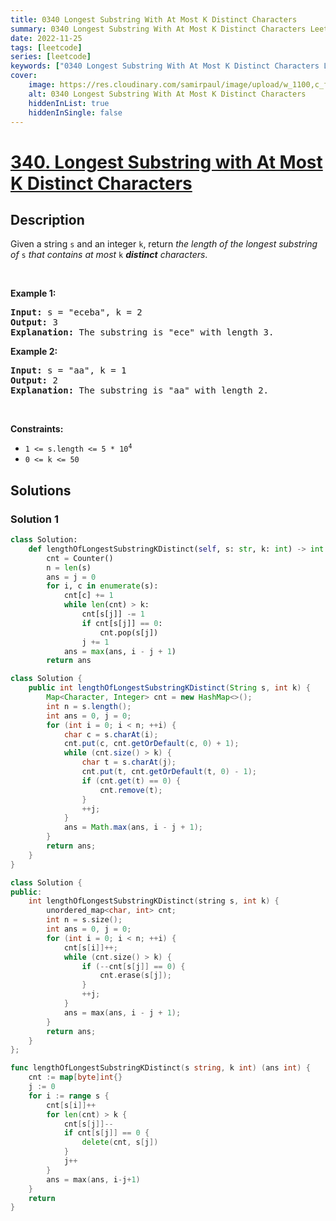 ```yaml
---
title: 0340 Longest Substring With At Most K Distinct Characters
summary: 0340 Longest Substring With At Most K Distinct Characters LeetCode Solution Explained
date: 2022-11-25
tags: [leetcode]
series: [leetcode]
keywords: ["0340 Longest Substring With At Most K Distinct Characters LeetCode Solution Explained in all languages", "0340 Longest Substring With At Most K Distinct Characters", "LeetCode", "leetcode solution in Python3 C++ Java Go PHP Ruby Swift TypeScript Rust C# JavaScript C", "GeeksforGeeks", "InterviewBit", "Coding Ninjas", "HackerRank", "HackerEarth", "CodeChef", "TopCoder", "AlgoExpert", "freeCodeCamp", "Codeforces", "GitHub", "AtCoder", "Samir Paul"]
cover:
    image: https://res.cloudinary.com/samirpaul/image/upload/w_1100,c_fit,co_rgb:FFFFFF,l_text:Arial_75_bold:0340 Longest Substring With At Most K Distinct Characters - Solution Explained/problem-solving.webp
    alt: 0340 Longest Substring With At Most K Distinct Characters
    hiddenInList: true
    hiddenInSingle: false
---
```



# [340. Longest Substring with At Most K Distinct Characters](https://leetcode.com/problems/longest-substring-with-at-most-k-distinct-characters)


## Description

<p>Given a string <code>s</code> and an integer <code>k</code>, return <em>the length of the longest </em><span data-keyword="substring-nonempty"><em>substring</em></span><em> of</em> <code>s</code> <em>that contains at most</em> <code>k</code> <em><strong>distinct</strong> characters</em>.</p>

<p>&nbsp;</p>
<p><strong class="example">Example 1:</strong></p>

<pre>
<strong>Input:</strong> s = &quot;eceba&quot;, k = 2
<strong>Output:</strong> 3
<strong>Explanation:</strong> The substring is &quot;ece&quot; with length 3.</pre>

<p><strong class="example">Example 2:</strong></p>

<pre>
<strong>Input:</strong> s = &quot;aa&quot;, k = 1
<strong>Output:</strong> 2
<strong>Explanation:</strong> The substring is &quot;aa&quot; with length 2.
</pre>

<p>&nbsp;</p>
<p><strong>Constraints:</strong></p>

<ul>
	<li><code>1 &lt;= s.length &lt;= 5 * 10<sup>4</sup></code></li>
	<li><code>0 &lt;= k &lt;= 50</code></li>
</ul>

## Solutions

### Solution 1

<!-- tabs:start -->

```python
class Solution:
    def lengthOfLongestSubstringKDistinct(self, s: str, k: int) -> int:
        cnt = Counter()
        n = len(s)
        ans = j = 0
        for i, c in enumerate(s):
            cnt[c] += 1
            while len(cnt) > k:
                cnt[s[j]] -= 1
                if cnt[s[j]] == 0:
                    cnt.pop(s[j])
                j += 1
            ans = max(ans, i - j + 1)
        return ans
```

```java
class Solution {
    public int lengthOfLongestSubstringKDistinct(String s, int k) {
        Map<Character, Integer> cnt = new HashMap<>();
        int n = s.length();
        int ans = 0, j = 0;
        for (int i = 0; i < n; ++i) {
            char c = s.charAt(i);
            cnt.put(c, cnt.getOrDefault(c, 0) + 1);
            while (cnt.size() > k) {
                char t = s.charAt(j);
                cnt.put(t, cnt.getOrDefault(t, 0) - 1);
                if (cnt.get(t) == 0) {
                    cnt.remove(t);
                }
                ++j;
            }
            ans = Math.max(ans, i - j + 1);
        }
        return ans;
    }
}
```

```cpp
class Solution {
public:
    int lengthOfLongestSubstringKDistinct(string s, int k) {
        unordered_map<char, int> cnt;
        int n = s.size();
        int ans = 0, j = 0;
        for (int i = 0; i < n; ++i) {
            cnt[s[i]]++;
            while (cnt.size() > k) {
                if (--cnt[s[j]] == 0) {
                    cnt.erase(s[j]);
                }
                ++j;
            }
            ans = max(ans, i - j + 1);
        }
        return ans;
    }
};
```

```go
func lengthOfLongestSubstringKDistinct(s string, k int) (ans int) {
	cnt := map[byte]int{}
	j := 0
	for i := range s {
		cnt[s[i]]++
		for len(cnt) > k {
			cnt[s[j]]--
			if cnt[s[j]] == 0 {
				delete(cnt, s[j])
			}
			j++
		}
		ans = max(ans, i-j+1)
	}
	return
}
```

<!-- tabs:end -->

<!-- end -->
